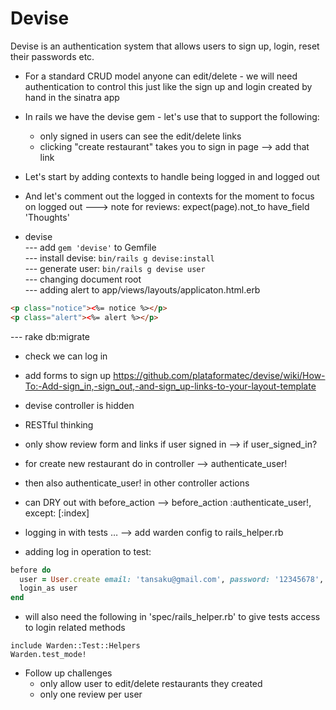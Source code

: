 Devise
=======

Devise is an authentication system that allows users to sign up, login, reset their passwords etc.

* For a standard CRUD model anyone can edit/delete - we will need authentication to control this just like the sign up and login created by hand in the sinatra app
* In rails we have the devise gem - let's use that to support the following:
  - only signed in users can see the edit/delete links
  - clicking "create restaurant" takes you to sign in page --> add that link

* Let's start by adding contexts to handle being logged in and logged out
* And let's comment out the logged in contexts for the moment to focus on logged out
---> note for reviews: expect(page).not_to have_field 'Thoughts'


* devise  
--- add `gem 'devise'` to Gemfile  
--- install devise: `bin/rails g devise:install`  
--- generate user: `bin/rails g devise user`  
--- changing document root  
--- adding alert to app/views/layouts/applicaton.html.erb  
```html
<p class="notice"><%= notice %></p>
<p class="alert"><%= alert %></p>
```
--- rake db:migrate

* check we can log in 
* add forms to sign up https://github.com/plataformatec/devise/wiki/How-To:-Add-sign_in,-sign_out,-and-sign_up-links-to-your-layout-template
* devise controller is hidden 

* RESTful thinking
* only show review form and links if user signed in --> if user_signed_in?
* for create new restaurant do in controller --> authenticate_user!
* then also authenticate_user! in other controller actions
* can DRY out with before_action --> before_action :authenticate_user!, except: [:index]
* logging in with tests … --> add warden config to rails_helper.rb
* adding log in operation to test:

```ruby
before do
  user = User.create email: 'tansaku@gmail.com', password: '12345678', password_confirmation: '12345678'
  login_as user
end
```

* will also need the following in 'spec/rails_helper.rb' to give tests access to login related methods
```
include Warden::Test::Helpers
Warden.test_mode!
```

* Follow up challenges 
    - only allow user to edit/delete restaurants they created 
    - only one review per user

